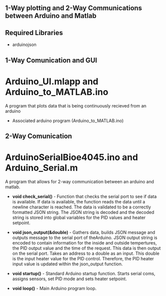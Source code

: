 
1-Way plotting and 2-Way Communications between Arduino and Matlab
------------------------------------------------------------------

Required Libraries
-------------------
* arduinojson


1-Way Comunication and GUI
-----------------------------------------
Arduino_UI.mlapp and Arduino_to_MATLAB.ino
=========================================
A program that plots data that is being continuously recieved from an arduino

* Associated arduino program (Arduino_to_MATLAB.ino)


2-Way Comunication
----------------------------------------------
ArduinoSerialBioe4045.ino and Arduino_Serial.m
==============================================
A program that allows for 2-way communication between an arduino and matlab.

* **void check_serial()** - Function that checks the serial port to see if data is available. If data is available, the function reads the data until a newline character is reached. The data is validated to be a correctly formatted JSON string. The JSON string is decoded and the decoded string is stored into global variables for the PID values and heater setpoint.

* **void json\_output(&double)** - Gathers data, builds JSON message and outputs message to the serial port of theArduino. JSON output string is encoded to contain information for the inside and outside tempertures, the PID output value and the time of the request. This data is then output on the serial port. Takes an address to a double as an input. This double is the input heater value for the PID control. Therefore, the PID heater input value is updated within the json\_output function.

* **void startup()** - Standard Arduino startup function. Starts serial coms, assigns sensors, set PID mode and sets heater setpoint.

* **void loop()** - Main Arduino program loop. 


